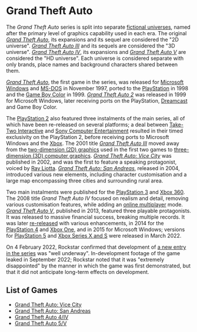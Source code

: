 # Grand Theft Auto

The *Grand Theft Auto* series is split into separate [fictional universes](https://en.wikipedia.org/wiki/Fictional_universe), named after the primary level of graphics capability used in each era. The original [*Grand Theft Auto*](https://en.wikipedia.org/wiki/Grand_Theft_Auto_(video_game)), its expansions and its sequel are considered the "2D universe". [*Grand Theft Auto III*](https://en.wikipedia.org/wiki/Grand_Theft_Auto_III) and its sequels are considered the "3D universe". [*Grand Theft Auto IV*](https://en.wikipedia.org/wiki/Grand_Theft_Auto_IV), its expansions and [*Grand Theft Auto V*](https://en.wikipedia.org/wiki/Grand_Theft_Auto_V) are considered the "HD universe". Each universe is considered separate with only brands, place names and background characters shared between them.

[*Grand Theft Auto*](https://en.wikipedia.org/wiki/Grand_Theft_Auto_(video_game)), the first game in the series, was released for [Microsoft Windows](https://en.wikipedia.org/wiki/Microsoft_Windows) and [MS-DOS](https://en.wikipedia.org/wiki/MS-DOS) in November 1997, ported to the [PlayStation](https://en.wikipedia.org/wiki/PlayStation_(console)) in 1998 and the [Game Boy Color](https://en.wikipedia.org/wiki/Game_Boy_Color) in 1999. [*Grand Theft Auto 2*](https://en.wikipedia.org/wiki/Grand_Theft_Auto_2) was released in 1999 for Microsoft Windows, later receiving ports on the PlayStation, [Dreamcast](https://en.wikipedia.org/wiki/Dreamcast) and Game Boy Color.

The [PlayStation 2](https://en.wikipedia.org/wiki/PlayStation_2) also featured three instalments of the main series, all of which have been re-released on several platforms; a deal between [Take-Two Interactive](https://en.wikipedia.org/wiki/Take-Two_Interactive) and [Sony Computer Entertainment](https://en.wikipedia.org/wiki/Sony_Computer_Entertainment) resulted in their timed exclusivity on the PlayStation 2, before receiving ports to Microsoft Windows and the [Xbox](https://en.wikipedia.org/wiki/Xbox_(console)). The 2001 title [*Grand Theft Auto III*](https://en.wikipedia.org/wiki/Grand_Theft_Auto_III) moved away from the [two-dimension (2D) graphics](https://en.wikipedia.org/wiki/2D_computer_graphics) used in the first two games to [three-dimension (3D) computer graphics](https://en.wikipedia.org/wiki/3D_computer_graphics). [*Grand Theft Auto: Vice City*](https://en.wikipedia.org/wiki/Grand_Theft_Auto:_Vice_City) was published in 2002, and was the first to feature a speaking protagonist, voiced by [Ray Liotta](https://en.wikipedia.org/wiki/Ray_Liotta). [*Grand Theft Auto: San Andreas*](https://en.wikipedia.org/wiki/Grand_Theft_Auto:_San_Andreas), released in 2004, introduced various new elements, including character customisation and a large map encompassing three cities and surrounding rural area.

Two main instalments were published for the [PlayStation 3](https://en.wikipedia.org/wiki/PlayStation_3) and [Xbox 360](https://en.wikipedia.org/wiki/Xbox_360). The 2008 title *Grand Theft Auto IV* focused on realism and detail, removing various customisation features, while adding an [online multiplayer](https://en.wikipedia.org/wiki/Online_multiplayer) mode. [*Grand Theft Auto V*](https://en.wikipedia.org/wiki/Grand_Theft_Auto_V), published in 2013, featured three playable protagonists. It was released to massive financial success, breaking multiple records. It was later [re-released](https://en.wikipedia.org/wiki/Grand_Theft_Auto_V_(re-release)) with various enhancements, in 2014 for the [PlayStation 4](https://en.wikipedia.org/wiki/PlayStation_4) and [Xbox One](https://en.wikipedia.org/wiki/Xbox_One), and in 2015 for Microsoft Windows; versions for [PlayStation 5](https://en.wikipedia.org/wiki/PlayStation_5) and [Xbox Series X and S](https://en.wikipedia.org/wiki/Xbox_Series_X_and_S) were released in March 2022.

On 4 February 2022, Rockstar confirmed that development of [a new entry in the series](https://en.wikipedia.org/wiki/Untitled_Grand_Theft_Auto_game) was "well underway". In-development footage of the game leaked in September 2022; Rockstar noted that it was "extremely disappointed" by the manner in which the game was first demonstrated, but that it did not anticipate long-term effects on development.

## List of Games
- [Grand Theft Auto: Vice City](https://github.com/Vampire-Lazy/modding-guides/blob/main/games/gta/liberty_3/liberty_3.md)
- [Grand Theft Auto: San Andreas](https://github.com/Vampire-Lazy/modding-guides/blob/main/games/gta/san_sa/san_sa.md)
- [Grand Theft Auto 4/IV](https://github.com/Vampire-Lazy/modding-guides/blob/main/games/gta/liberty_4/liberty_4.md)
- [Grand Theft Auto 5/V](https://github.com/Vampire-Lazy/modding-guides/blob/main/games/gta/ls_v/ls_5.md)
